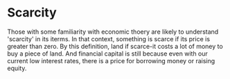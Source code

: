 # Scarcity

Those with some familiarity with economic thoery are likely to understand 'scarcity' in its iterms. In that context, something is scarce if its price is greater than zero. By this definition, land if scarce-it costs a lot of money to buy a piece of land. And financial capital is still because even with our current low interest rates, there is a price for borrowing money or raising equity.



